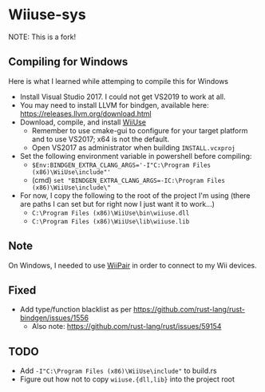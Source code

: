 # Wiiuse-sys
NOTE: This is a fork!

## Compiling for Windows
Here is what I learned while attemping to compile this for Windows
* Install Visual Studio 2017. I could not get VS2019 to work at all.
* You may need to install LLVM for bindgen, available here: https://releases.llvm.org/download.html
* Download, compile, and install [WiiUse](https://github.com/wiiuse/wiiuse)
    * Remember to use cmake-gui to configure for your target platform and to use VS2017; x64 is not the default.
    * Open VS2017 as administrator when building `INSTALL.vcxproj`
* Set the following environment variable in powershell before compiling:
    * `$Env:BINDGEN_EXTRA_CLANG_ARGS='-I"C:\Program Files (x86)\WiiUse\include"'`
    * (cmd) `set "BINDGEN_EXTRA_CLANG_ARGS=-IC:\Program Files (x86)\WiiUse\include\"`
* For now, I copy the following to the root of the project I'm using (there are paths I can set but for right now I just want it to work...)
    * `C:\Program Files (x86)\WiiUse\bin\wiiuse.dll`
    * `C:\Program Files (x86)\WiiUse\lib\wiiuse.lib`

## Note
On Windows, I needed to use [WiiPair](https://github.com/jmandawg/wiipair) in order to connect to my Wii devices.

## Fixed
* Add type/function blacklist as per https://github.com/rust-lang/rust-bindgen/issues/1556
    * Also note: https://github.com/rust-lang/rust/issues/59154

## TODO
* Add `-I"C:\Program Files (x86)\WiiUse\include"` to build.rs
* Figure out how not to copy `wiiuse.{dll,lib}` into the project root